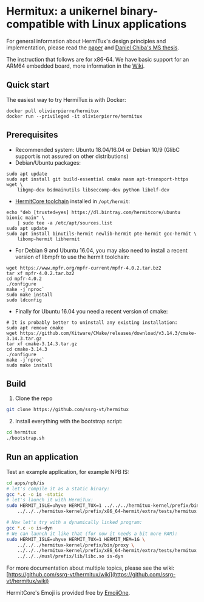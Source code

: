 # Hermitux: a unikernel binary-compatible with Linux applications

For general information about HermiTux's design principles and implementation, please read the [paper](https://www.ssrg.ece.vt.edu/papers/vee2019.pdf) and [Daniel Chiba's MS thesis](https://vtechworks.lib.vt.edu/handle/10919/88865).

The instruction that follows are for x86-64. We have basic support for an ARM64 embedded
board, more information in the [Wiki](https://github.com/ssrg-vt/hermitux/wiki/Aarch64-support).

## Quick start
The easiest way to try HermiTux is with Docker:
```
docker pull olivierpierre/hermitux
docker run --privileged -it olivierpierre/hermitux
```

## Prerequisites
  - Recommended system: Ubuntu 18.04/16.04 or Debian 10/9 (GlibC support is not assured
  on other distributions)
  - Debian/Ubuntu packages:
```
sudo apt update
sudo apt install git build-essential cmake nasm apt-transport-https wget \
	libgmp-dev bsdmainutils libseccomp-dev python libelf-dev
```
  - [HermitCore	toolchain](https://github.com/RWTH-OS/HermitCore#hermitcore-cross-toolchain)
	installed in `/opt/hermit`:

```
echo "deb [trusted=yes] https://dl.bintray.com/hermitcore/ubuntu bionic main" \
	| sudo tee -a /etc/apt/sources.list
sudo apt update
sudo apt install binutils-hermit newlib-hermit pte-hermit gcc-hermit \
	libomp-hermit libhermit
```
  - For Debian 9 and Ubuntu 16.04, you may also need to install a recent
  version of libmpfr to use the hermit toolchain:

```
wget https://www.mpfr.org/mpfr-current/mpfr-4.0.2.tar.bz2
tar xf mpfr-4.0.2.tar.bz2
cd mpfr-4.0.2
./configure
make -j`nproc`
sudo make install
sudo ldconfig
```

 - Finally for Ubuntu 16.04 you need a recent version of cmake:

```
# It is probably better to uninstall any existing installation:
sudo apt remove cmake
wget https://github.com/Kitware/CMake/releases/download/v3.14.3/cmake-3.14.3.tar.gz
tar xf cmake-3.14.3.tar.gz
cd cmake-3.14.3
./configure
make -j`nproc`
sudo make install
```

## Build

1. Clone the repo
```bash
git clone https://github.com/ssrg-vt/hermitux
```

2. Install everything with the bootstrap script:

```bash
cd hermitux
./bootstrap.sh
```

## Run an application

Test an example application, for example NPB IS:
```bash
cd apps/npb/is
# let's compile it as a static binary:
gcc *.c -o is -static
# let's launch it with HermiTux:
sudo HERMIT_ISLE=uhyve HERMIT_TUX=1 ../../../hermitux-kernel/prefix/bin/proxy \
	../../../hermitux-kernel/prefix/x86_64-hermit/extra/tests/hermitux is

# Now let's try with a dynamically linked program:
gcc *.c -o is-dyn
# We can launch it like that (for now it needs a bit more RAM):
sudo HERMIT_ISLE=uhyve HERMIT_TUX=1 HERMIT_MEM=1G \
	../../../hermitux-kernel/prefix/bin/proxy \
	../../../hermitux-kernel/prefix/x86_64-hermit/extra/tests/hermitux \
	../../../musl/prefix/lib/libc.so is-dyn
```

For more documentation about multiple topics, please see the wiki:
[https://github.com/ssrg-vt/hermitux/wiki](https://github.com/ssrg-vt/hermitux/wiki)

HermitCore's Emoji is provided free by [EmojiOne](https://www.emojione.com/).
